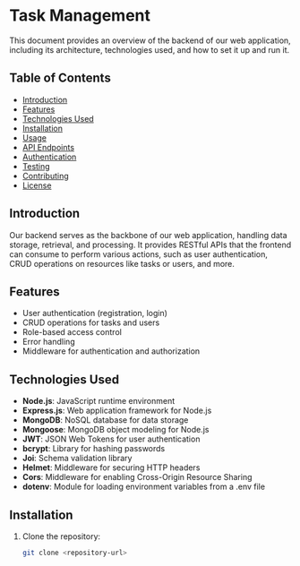 # Task Management

This document provides an overview of the backend of our web application, including its architecture, technologies used, and how to set it up and run it.

## Table of Contents

- [Introduction](#introduction)
- [Features](#features)
- [Technologies Used](#technologies-used)
- [Installation](#installation)
- [Usage](#usage)
- [API Endpoints](#api-endpoints)
- [Authentication](#authentication)
- [Testing](#testing)
- [Contributing](#contributing)
- [License](#license)

## Introduction

Our backend serves as the backbone of our web application, handling data storage, retrieval, and processing. It provides RESTful APIs that the frontend can consume to perform various actions, such as user authentication, CRUD operations on resources like tasks or users, and more.

## Features

- User authentication (registration, login)
- CRUD operations for tasks and users
- Role-based access control
- Error handling
- Middleware for authentication and authorization

## Technologies Used

- **Node.js**: JavaScript runtime environment
- **Express.js**: Web application framework for Node.js
- **MongoDB**: NoSQL database for data storage
- **Mongoose**: MongoDB object modeling for Node.js
- **JWT**: JSON Web Tokens for user authentication
- **bcrypt**: Library for hashing passwords
- **Joi**: Schema validation library
- **Helmet**: Middleware for securing HTTP headers
- **Cors**: Middleware for enabling Cross-Origin Resource Sharing
- **dotenv**: Module for loading environment variables from a .env file

## Installation

1. Clone the repository:
   ```bash
   git clone <repository-url>
   ```
